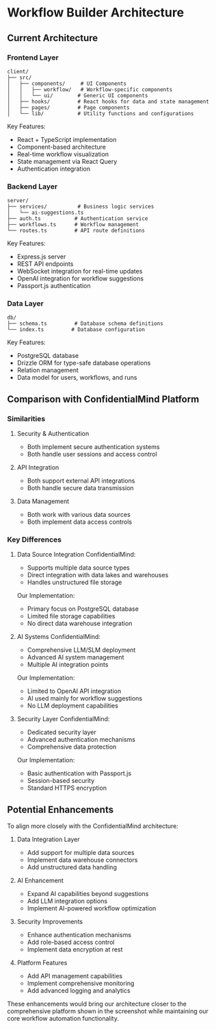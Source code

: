 # Workflow Builder Architecture

## Current Architecture

### Frontend Layer
```
client/
├── src/
│   ├── components/     # UI Components
│   │   ├── workflow/   # Workflow-specific components
│   │   └── ui/        # Generic UI components
│   ├── hooks/         # React hooks for data and state management
│   ├── pages/         # Page components
│   └── lib/           # Utility functions and configurations
```

Key Features:
- React + TypeScript implementation
- Component-based architecture
- Real-time workflow visualization
- State management via React Query
- Authentication integration

### Backend Layer
```
server/
├── services/          # Business logic services
│   └── ai-suggestions.ts
├── auth.ts           # Authentication service
├── workflows.ts      # Workflow management
└── routes.ts         # API route definitions
```

Key Features:
- Express.js server
- REST API endpoints
- WebSocket integration for real-time updates
- OpenAI integration for workflow suggestions
- Passport.js authentication

### Data Layer
```
db/
├── schema.ts         # Database schema definitions
└── index.ts         # Database configuration
```

Key Features:
- PostgreSQL database
- Drizzle ORM for type-safe database operations
- Relation management
- Data model for users, workflows, and runs

## Comparison with ConfidentialMind Platform

### Similarities

1. Security & Authentication
   - Both implement secure authentication systems
   - Both handle user sessions and access control

2. API Integration
   - Both support external API integrations
   - Both handle secure data transmission

3. Data Management
   - Both work with various data sources
   - Both implement data access controls

### Key Differences

1. Data Source Integration
   ConfidentialMind:
   - Supports multiple data source types
   - Direct integration with data lakes and warehouses
   - Handles unstructured file storage
   
   Our Implementation:
   - Primary focus on PostgreSQL database
   - Limited file storage capabilities
   - No direct data warehouse integration

2. AI Systems
   ConfidentialMind:
   - Comprehensive LLM/SLM deployment
   - Advanced AI system management
   - Multiple AI integration points
   
   Our Implementation:
   - Limited to OpenAI API integration
   - AI used mainly for workflow suggestions
   - No LLM deployment capabilities

3. Security Layer
   ConfidentialMind:
   - Dedicated security layer
   - Advanced authentication mechanisms
   - Comprehensive data protection
   
   Our Implementation:
   - Basic authentication with Passport.js
   - Session-based security
   - Standard HTTPS encryption

## Potential Enhancements

To align more closely with the ConfidentialMind architecture:

1. Data Integration Layer
   - Add support for multiple data sources
   - Implement data warehouse connectors
   - Add unstructured data handling

2. AI Enhancement
   - Expand AI capabilities beyond suggestions
   - Add LLM integration options
   - Implement AI-powered workflow optimization

3. Security Improvements
   - Enhance authentication mechanisms
   - Add role-based access control
   - Implement data encryption at rest

4. Platform Features
   - Add API management capabilities
   - Implement comprehensive monitoring
   - Add advanced logging and analytics

These enhancements would bring our architecture closer to the comprehensive platform shown in the screenshot while maintaining our core workflow automation functionality.
